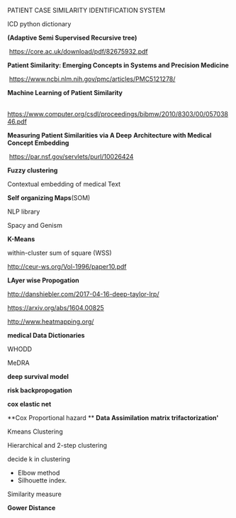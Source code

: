 PATIENT CASE SIMILARITY IDENTIFICATION SYSTEM

ICD python dictionary 

**(Adaptive Semi Supervised Recursive tree)**

​	https://core.ac.uk/download/pdf/82675932.pdf

**Patient Similarity: Emerging Concepts in Systems and Precision Medicine**

​	https://www.ncbi.nlm.nih.gov/pmc/articles/PMC5121278/

**Machine Learning of Patient Similarity**

​	https://www.computer.org/csdl/proceedings/bibmw/2010/8303/00/05703846.pdf

**Measuring Patient Similarities via A Deep**
**Architecture with Medical Concept Embedding**

​	https://par.nsf.gov/servlets/purl/10026424

**Fuzzy clustering**

Contextual embedding of medical Text

**Self organizing Maps**(SOM)

NLP library

Spacy and Genism



**K-Means**

within-cluster sum of square (WSS)



http://ceur-ws.org/Vol-1996/paper10.pdf

**LAyer wise Propogation**

http://danshiebler.com/2017-04-16-deep-taylor-lrp/

https://arxiv.org/abs/1604.00825

http://www.heatmapping.org/

**medical Data Dictionaries**

WHODD

MeDRA





**deep survival model**

**risk backpropogation**

**cox elastic net**

**Cox Proportional hazard **
**Data Assimilation**
**matrix trifactorization'**



Kmeans Clustering

Hierarchical and 2-step clustering

decide k in clustering

- Elbow method
- Silhouette index.

Similarity measure

 **Gower Distance**